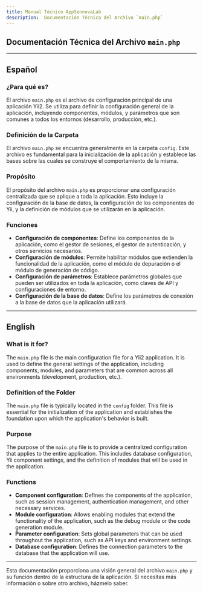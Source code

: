 ```yaml
---
title: Manual Técnico AppSennovaLab
description:  Documentación Técnica del Archivo `main.php`
---
```


## Documentación Técnica del Archivo `main.php`

---

## Español

### ¿Para qué es?
El archivo `main.php` es el archivo de configuración principal de una aplicación Yii2. Se utiliza para definir la configuración general de la aplicación, incluyendo componentes, módulos, y parámetros que son comunes a todos los entornos (desarrollo, producción, etc.).

### Definición de la Carpeta
El archivo `main.php` se encuentra generalmente en la carpeta `config`. Este archivo es fundamental para la inicialización de la aplicación y establece las bases sobre las cuales se construye el comportamiento de la misma.

### Propósito
El propósito del archivo `main.php` es proporcionar una configuración centralizada que se aplique a toda la aplicación. Esto incluye la configuración de la base de datos, la configuración de los componentes de Yii, y la definición de módulos que se utilizarán en la aplicación.

### Funciones
- **Configuración de componentes**: Define los componentes de la aplicación, como el gestor de sesiones, el gestor de autenticación, y otros servicios necesarios.
- **Configuración de módulos**: Permite habilitar módulos que extienden la funcionalidad de la aplicación, como el módulo de depuración o el módulo de generación de código.
- **Configuración de parámetros**: Establece parámetros globales que pueden ser utilizados en toda la aplicación, como claves de API y configuraciones de entorno.
- **Configuración de la base de datos**: Define los parámetros de conexión a la base de datos que la aplicación utilizará.

---

## English

### What is it for?
The `main.php` file is the main configuration file for a Yii2 application. It is used to define the general settings of the application, including components, modules, and parameters that are common across all environments (development, production, etc.).

### Definition of the Folder
The `main.php` file is typically located in the `config` folder. This file is essential for the initialization of the application and establishes the foundation upon which the application's behavior is built.

### Purpose
The purpose of the `main.php` file is to provide a centralized configuration that applies to the entire application. This includes database configuration, Yii component settings, and the definition of modules that will be used in the application.

### Functions
- **Component configuration**: Defines the components of the application, such as session management, authentication management, and other necessary services.
- **Module configuration**: Allows enabling modules that extend the functionality of the application, such as the debug module or the code generation module.
- **Parameter configuration**: Sets global parameters that can be used throughout the application, such as API keys and environment settings.
- **Database configuration**: Defines the connection parameters to the database that the application will use.

---

Esta documentación proporciona una visión general del archivo `main.php` y su función dentro de la estructura de la aplicación. Si necesitas más información o sobre otro archivo, házmelo saber.